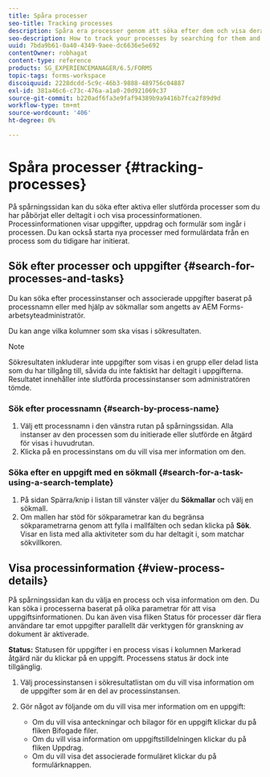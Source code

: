 ```yaml
---
title: Spåra processer
seo-title: Tracking processes
description: Spåra era processer genom att söka efter dem och visa deras information.
seo-description: How to track your processes by searching for them and viewing their details.
uuid: 7bda9b61-0a40-4349-9aee-dc6636e5e692
contentOwner: robhagat
content-type: reference
products: SG_EXPERIENCEMANAGER/6.5/FORMS
topic-tags: forms-workspace
discoiquuid: 2228dcdd-5c9c-46b3-9888-489756c04887
exl-id: 381a46c6-c73c-476a-a1a0-20d921069c37
source-git-commit: b220adf6fa3e9faf94389b9a9416b7fca2f89d9d
workflow-type: tm+mt
source-wordcount: '406'
ht-degree: 0%

---
```


# Spåra processer {#tracking-processes}

På spårningssidan kan du söka efter aktiva eller slutförda processer som du har påbörjat eller deltagit i och visa processinformationen. Processinformationen visar uppgifter, uppdrag och formulär som ingår i processen. Du kan också starta nya processer med formulärdata från en process som du tidigare har initierat.

## Sök efter processer och uppgifter {#search-for-processes-and-tasks}

Du kan söka efter processinstanser och associerade uppgifter baserat på processnamn eller med hjälp av sökmallar som angetts av AEM Forms-arbetsyteadministratör.

Du kan ange vilka kolumner som ska visas i sökresultaten.

>[!NOTE]
>
>Sökresultaten inkluderar inte uppgifter som visas i en grupp eller delad lista som du har tillgång till, såvida du inte faktiskt har deltagit i uppgifterna. Resultatet innehåller inte slutförda processinstanser som administratören tömde.

### Sök efter processnamn {#search-by-process-name}

1. Välj ett processnamn i den vänstra rutan på spårningssidan. Alla instanser av den processen som du initierade eller slutförde en åtgärd för visas i huvudrutan.
1. Klicka på en processinstans om du vill visa mer information om den.

### Söka efter en uppgift med en sökmall {#search-for-a-task-using-a-search-template}

1. På sidan Spärra/knip i listan till vänster väljer du **Sökmallar** och välj en sökmall.
1. Om mallen har stöd för sökparametrar kan du begränsa sökparametrarna genom att fylla i mallfälten och sedan klicka på **Sök**. Visar en lista med alla aktiviteter som du har deltagit i, som matchar sökvillkoren.

## Visa processinformation {#view-process-details}

På spårningssidan kan du välja en process och visa information om den. Du kan söka i processerna baserat på olika parametrar för att visa uppgiftsinformationen. Du kan även visa fliken Status för processer där flera användare tar emot uppgifter parallellt där verktygen för granskning av dokument är aktiverade.

**Status:** Statusen för uppgifter i en process visas i kolumnen Markerad åtgärd när du klickar på en uppgift. Processens status är dock inte tillgänglig.

1. Välj processinstansen i sökresultatlistan om du vill visa information om de uppgifter som är en del av processinstansen.
1. Gör något av följande om du vill visa mer information om en uppgift:

   * Om du vill visa anteckningar och bilagor för en uppgift klickar du på fliken Bifogade filer.
   * Om du vill visa information om uppgiftstilldelningen klickar du på fliken Uppdrag.
   * Om du vill visa det associerade formuläret klickar du på formulärknappen.
